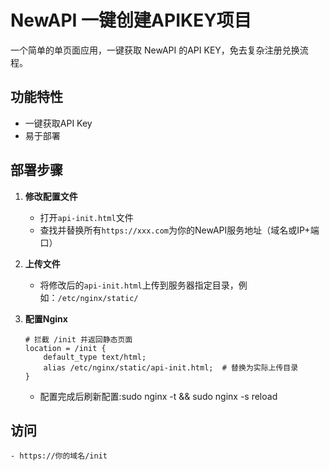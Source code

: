 # NewAPI 一键创建APIKEY项目

一个简单的单页面应用，一键获取 NewAPI 的API KEY，免去复杂注册兑换流程。

## 功能特性

- 一键获取API Key
- 易于部署

## 部署步骤

1. **修改配置文件**
   - 打开`api-init.html`文件
   - 查找并替换所有`https://xxx.com`为你的NewAPI服务地址（域名或IP+端口）

2. **上传文件**
   - 将修改后的`api-init.html`上传到服务器指定目录，例如：`/etc/nginx/static/`

3. **配置Nginx**
   ```nginx
   # 拦截 /init 并返回静态页面
   location = /init {
       default_type text/html;
       alias /etc/nginx/static/api-init.html;  # 替换为实际上传目录
   }
   ```
   - 配置完成后刷新配置:sudo nginx -t && sudo nginx -s reload
      
## 访问
	- https://你的域名/init
